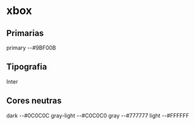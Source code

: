 # xbox
## Primarias

primary --#9BF00B

## Tipografia

Inter

## Cores neutras

dark --#0C0C0C
gray-light --#C0C0C0
gray --#777777
light --#FFFFFF
